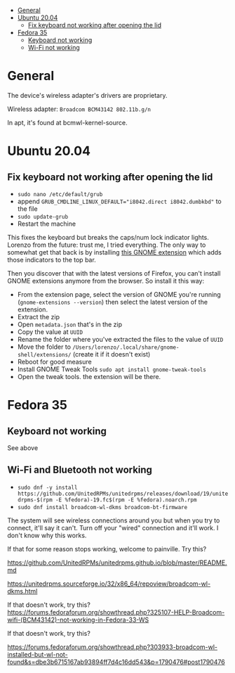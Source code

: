 - [General](#general)
- [Ubuntu 20.04](#ubuntu-2004)
  - [Fix keyboard not working after opening the lid](#fix-keyboard-not-working-after-opening-the-lid)
- [Fedora 35](#fedora-35)
  - [Keyboard not working](#keyboard-not-working)
  - [Wi-Fi not working](#wi-fi-not-working)

# General
The device's wireless adapter's drivers are proprietary.

Wireless adapter: ```Broadcom BCM43142 802.11b.g/n```

In apt, it's found at bcmwl-kernel-source.

# Ubuntu 20.04
## Fix keyboard not working after opening the lid
- ```sudo nano /etc/default/grub```
- append ```GRUB_CMDLINE_LINUX_DEFAULT="i8042.direct i8042.dumbkbd"``` to the file
- ```sudo update-grub```
- Restart the machine

This fixes the keyboard but breaks the caps/num lock indicator lights. Lorenzo from the future: trust me, I tried everything. The only way to somewhat get that back is by installing [this GNOME extension](https://extensions.gnome.org/extension/36/lock-keys/) which adds those indicators to the top bar.

Then you discover that with the latest versions of Firefox, you can't install GNOME extensions anymore from the browser. So install it this way:

- From the extension page, select the version of GNOME you're running (```gnome-extensions --version```) then select the latest version of the extension.
- Extract the zip
- Open ```metadata.json``` that's in the zip
- Copy the value at ```UUID```
- Rename the folder where you've extracted the files to the value of ```UUID```
- Move the folder to ```/Users/lorenzo/.local/share/gnome-shell/extensions/``` (create it if it doesn't exist)
- Reboot for good measure
- Install GNOME Tweak Tools ```sudo apt install gnome-tweak-tools```
- Open the tweak tools. the extension will be there.

# Fedora 35
## Keyboard not working
See above

## Wi-Fi and Bluetooth not working
- ```sudo dnf -y install https://github.com/UnitedRPMs/unitedrpms/releases/download/19/unitedrpms-$(rpm -E %fedora)-19.fc$(rpm -E %fedora).noarch.rpm```
- ```sudo dnf install broadcom-wl-dkms broadcom-bt-firmware```

The system will see wireless connections around you but when you try to connect, it'll say it can't. Turn off your "wired" connection and it'll work. I don't know why this works.

If that for some reason stops working, welcome to painville.
Try this?

https://github.com/UnitedRPMs/unitedrpms.github.io/blob/master/README.md

https://unitedrpms.sourceforge.io/32/x86_64/repoview/broadcom-wl-dkms.html

If that doesn't work, try this?
https://forums.fedoraforum.org/showthread.php?325107-HELP-Broadcom-wifi-(BCM43142)-not-working-in-Fedora-33-WS

If that doesn't work, try this?

https://forums.fedoraforum.org/showthread.php?303933-broadcom-wl-installed-but-wl-not-found&s=dbe3b6715167ab93894ff7d4c16dd543&p=1790476#post1790476


